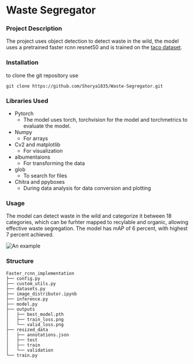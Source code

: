 
# Waste Segregator

### Project Description

The project uses object detection to detect waste in the wild, the model uses a pretrained faster rcnn resnet50 and is trained on the [taco dataset](http://tacodataset.org/).

### Installation

to clone the git repository use
```
git clone https://github.com/Shorya1835/Waste-Segregator.git
```


### Libraries Used

 - Pytorch
   - The model uses torch, torchvision for the model and torchmetrics to evaluate the model.
- Numpy
     - For arrays
- Cv2 and matplotlib
    - For visualization
- albumentaions
    - For transforming the data
- glob
    - To search for files 
- Chitra and ppyboxes
    - During data analysis for data conversion and plotting

### Usage

The model can detect waste in the wild and categorize it between 18 categories, which can be furhter mapped to recylable and organic, allowing effective waste segregation. The model has mAP of 6 percent, with highest 7 percent achieved.

![An example](https://i.imgur.com/axekldV.png)

### Structure 

```
Faster_rcnn_implementation
├── config.py
├── custom_utils.py
├── datasets.py
├── image_distributor.ipynb
├── inference.py
├── model.py
├── outputs
│   ├── best_model.pth
│   ├── train_loss.png
│   └── valid_loss.png
├── resized_data
│   ├── annotations.json
│   ├── test
│   ├── train
│   └── validation
└── train.py
```
